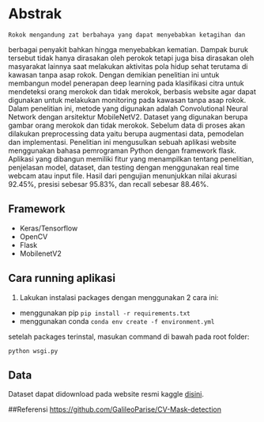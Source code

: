 # Abstrak
	Rokok mengandung zat berbahaya yang dapat menyebabkan ketagihan dan
berbagai penyakit bahkan hingga menyebabkan kematian. Dampak buruk tersebut tidak hanya
dirasakan oleh perokok tetapi juga bisa dirasakan oleh masyarakat lainnya saat melakukan
aktivitas pola hidup sehat terutama di kawasan tanpa asap rokok. Dengan demikian 
penelitian ini untuk membangun model penerapan deep learning pada klasifikasi citra 
untuk mendeteksi orang merokok dan tidak merokok, berbasis website agar dapat digunakan
untuk melakukan monitoring pada kawasan tanpa asap rokok.
	Dalam penelitian ini, metode yang digunakan adalah Convolutional Neural
Network dengan arsitektur MobileNetV2. Dataset yang digunakan berupa gambar orang merokok
dan tidak merokok. Sebelum data di proses akan dilakukan preprocessing data yaitu berupa
augmentasi data, pemodelan dan implementasi.
	Penelitian ini mengusulkan sebuah aplikasi website menggunakan bahasa
pemrograman Python dengan framework flask. Aplikasi yang dibangun memiliki fitur yang
menampilkan tentang penelitian, penjelasan model, dataset, dan testing dengan menggunakan
real time webcam atau input file. Hasil dari pengujian menunjukkan nilai akurasi 92.45%,
presisi sebesar 95.83%, dan recall sebesar 88.46%.

## Framework
- Keras/Tensorflow
- OpenCV
- Flask
- MobilenetV2

## Cara running aplikasi
1. Lakukan instalasi packages dengan menggunakan 2 cara ini:
- menggunakan pip
```pip install -r requirements.txt```
- menggunakan conda
```conda env create -f environment.yml```

setelah packages terinstal, masukan command di bawah pada root folder:

```
python wsgi.py
```

## Data
Dataset dapat didownload pada website resmi kaggle  <a href="https://www.kaggle.com/omkargurav/face-mask-dataset">disini</a>.

##Referensi
https://github.com/GalileoParise/CV-Mask-detection
